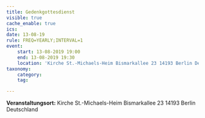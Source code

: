 ```yaml
---
title: Gedenkgottesdienst
visible: true
cache_enable: true
ics: 
date: 13-08-19
rule: FREQ=YEARLY;INTERVAL=1
event:
	start: 13-08-2019 19:00
	end: 13-08-2019 19:30
	location: 'Kirche St.-Michaels-Heim Bismarkallee 23 14193 Berlin Deutschland'
taxonomy:
	category: 
	tag: 

---
```




**Veranstaltungsort:** Kirche St.-Michaels-Heim
Bismarkallee 23
14193 Berlin
Deutschland

